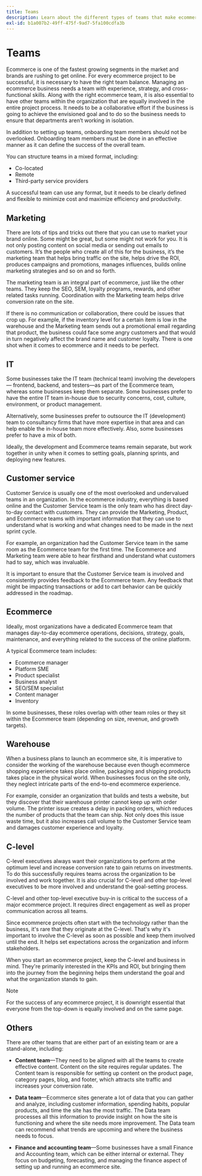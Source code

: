 ```yaml
---
title: Teams
description: Learn about the different types of teams that make ecommerce projects successful.
exl-id: b1a007b2-49ff-475f-9ad7-5fa100cdfa3b
---
```

# Teams

Ecommerce is one of the fastest growing segments in the market and brands are rushing to get online. For every ecommerce project to be successful, it is necessary to have the right team balance. Managing an ecommerce business needs a team with experience, strategy, and cross-functional skills. Along with the right ecommerce team, it is also essential to have other teams within the organization that are equally involved in the entire project process. It needs to be a collaborative effort if the business is going to achieve the envisioned goal and to do so the business needs to ensure that departments aren’t working in isolation.

In addition to setting up teams, onboarding team members should not be overlooked. Onboarding team members must be done in an effective manner as it can define the success of the overall team.

You can structure teams in a mixed format, including:

- Co-located
- Remote
- Third-party service providers

A successful team can use any format, but it needs to be clearly defined and flexible to minimize cost and maximize efficiency and productivity.

## Marketing

There are lots of tips and tricks out there that you can use to market your brand online. Some might be great, but some might not work for you. It is not only posting content on social media or sending out emails to customers. It’s the people who create all of this for the business, it’s the marketing team that helps bring traffic on the site, helps drive the ROI, produces campaigns and promotions, manages influences, builds online marketing strategies and so on and so forth. 

The marketing team is an integral part of ecommerce, just like the other teams. They keep the SEO, SEM, loyalty programs, rewards, and other related tasks running. Coordination with the Marketing team helps drive conversion rate on the site.

If there is no communication or collaboration, there could be issues that crop up. For example, if the inventory level for a certain item is low in the warehouse and the Marketing team sends out a promotional email regarding that product, the business could face some angry customers and that would in turn negatively affect the brand name and customer loyalty. There is one shot when it comes to ecommerce and it needs to be perfect.

## IT

Some businesses take the IT team (technical team) involving the developers— frontend, backend, and testers—as part of the Ecommerce team, whereas some businesses keep them separate. Some businesses prefer to have the entire IT team in-house due to security concerns, cost, culture, environment, or product management.

Alternatively, some businesses prefer to outsource the IT (development) team to consultancy firms that have more expertise in that area and can help enable the in-house team more effectively. Also, some businesses prefer to have a mix of both.

Ideally, the development and Ecommerce teams remain separate, but work together in unity when it comes to setting goals, planning sprints, and deploying new features.

## Customer service

Customer Service is usually one of the most overlooked and undervalued teams in an organization. In the ecommerce industry, everything is based online and the Customer Service team is the only team who has direct day-to-day contact with customers. They can provide the Marketing, Product, and Ecommerce teams with important information that they can use to understand what is working and what changes need to be made in the next sprint cycle.

For example, an organization had the Customer Service team in the same room as the Ecommerce team for the first time. The Ecommerce and Marketing team were able to hear firsthand and understand what customers had to say, which was invaluable.

It is important to ensure that the Customer Service team is involved and consistently provides feedback to the Ecommerce team. Any feedback that might be impacting transactions or add to cart behavior can be quickly addressed in the roadmap.

## Ecommerce

Ideally, most organizations have a dedicated Ecommerce team that manages day-to-day ecommerce operations, decisions, strategy, goals, maintenance, and everything related to the success of the online platform. 

A typical Ecommerce team includes:

- Ecommerce manager
- Platform SME
- Product specialist
- Business analyst
- SEO/SEM specialist
- Content manager
- Inventory

In some businesses, these roles overlap with other team roles or they sit within the Ecommerce team (depending on size, revenue, and growth targets).

## Warehouse

When a business plans to launch an ecommerce site, it is imperative to consider the working of the warehouse because even though ecommerce shopping experience takes place online, packaging and shipping products takes place in the physical world. When businesses focus on the site only, they neglect intricate parts of the end-to-end ecommerce experience.

For example, consider an organization that builds and tests a website, but they discover that their warehouse printer cannot keep up with order volume. The printer issue creates a delay in packing orders, which reduces the number of products that the team can ship. Not only does this issue waste time, but it also increases call volume to the Customer Service team and damages customer experience and loyalty.

## C-level

C-level executives always want their organizations to perform at the optimum level and increase conversion rate to gain returns on investments. To do this successfully requires teams across the organization to be involved and work together. It is also crucial for C-level and other top-level executives to be more involved and understand the goal-setting process.

C-level and other top-level executive buy-in is critical to the success of a major ecommerce project. It requires direct engagement as well as proper communication across all teams.

Since ecommerce projects often start with the technology rather than the business, it's rare that they originate at the C-level. That's why it's important to involve the C-level as soon as possible and keep them involved until the end. It helps set expectations across the organization and inform stakeholders.

When you start an ecommerce project, keep the C-level and business in mind. They're primarily interested in the KPIs and ROI, but bringing them into the journey from the beginning helps them understand the goal and what the organization stands to gain.

>[!NOTE]
>
>For the success of any ecommerce project, it is downright essential that everyone from the top-down is equally involved and on the same page.

## Others

There are other teams that are either part of an existing team or are a stand-alone, including:

- **Content team**—They need to be aligned with all the teams to create effective content. Content on the site requires regular updates. The Content team is responsible for setting up content on the product page, category pages, blog, and footer, which attracts site traffic and increases your conversion rate.

- **Data team**—Ecommerce sites generate a lot of data that you can gather and analyze, including customer information, spending habits, popular products, and time the site has the most traffic. The Data team processes all this information to provide insight on how the site is functioning and where the site needs more improvement. The Data team can recommend what trends are upcoming and where the business needs to focus.

- **Finance and accounting team**—Some businesses have a small Finance and Accounting team, which can be either internal or external. They focus on budgeting, forecasting, and managing the finance aspect of setting up and running an ecommerce site.
